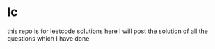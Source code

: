 # lc

this repo is for leetcode solutions
here I will post the solution of all the questions which I have done
